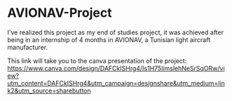 # AVIONAV-Project
I've realized this project as my end of studies project, it was achieved after being in an internship of 4 months in AVIONAV, a Tunisian light aircraft manufacturer.

This link will take you to the canva presentation of the project:
https://www.canva.com/design/DAFCkISHrg4/Is1H75IimslehNeSrSqORw/view?utm_content=DAFCkISHrg4&utm_campaign=designshare&utm_medium=link2&utm_source=sharebutton
